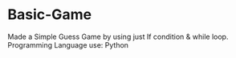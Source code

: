 # Basic-Game
Made a Simple Guess Game by using just If condition & while loop.
Programming Language use: Python
